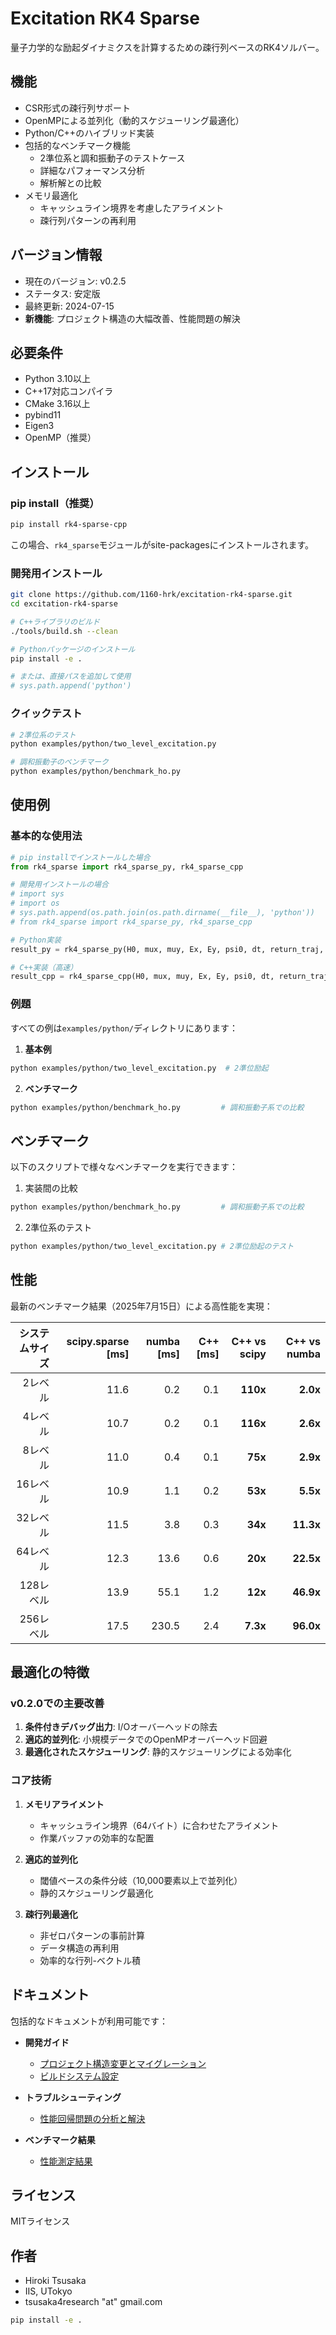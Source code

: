# Excitation RK4 Sparse

量子力学的な励起ダイナミクスを計算するための疎行列ベースのRK4ソルバー。

## 機能
- CSR形式の疎行列サポート
- OpenMPによる並列化（動的スケジューリング最適化）
- Python/C++のハイブリッド実装
- 包括的なベンチマーク機能
  - 2準位系と調和振動子のテストケース
  - 詳細なパフォーマンス分析
  - 解析解との比較
- メモリ最適化
  - キャッシュライン境界を考慮したアライメント
  - 疎行列パターンの再利用

## バージョン情報
- 現在のバージョン: v0.2.5
- ステータス: 安定版
- 最終更新: 2024-07-15
- **新機能**: プロジェクト構造の大幅改善、性能問題の解決

## 必要条件
- Python 3.10以上
- C++17対応コンパイラ
- CMake 3.16以上
- pybind11
- Eigen3
- OpenMP（推奨）

## インストール

### pip install（推奨）
```bash
pip install rk4-sparse-cpp
```

この場合、`rk4_sparse`モジュールがsite-packagesにインストールされます。

### 開発用インストール
```bash
git clone https://github.com/1160-hrk/excitation-rk4-sparse.git
cd excitation-rk4-sparse

# C++ライブラリのビルド
./tools/build.sh --clean

# Pythonパッケージのインストール
pip install -e .

# または、直接パスを追加して使用
# sys.path.append('python')
```

### クイックテスト
```bash
# 2準位系のテスト
python examples/python/two_level_excitation.py

# 調和振動子のベンチマーク
python examples/python/benchmark_ho.py
```

## 使用例

### 基本的な使用法
```python
# pip installでインストールした場合
from rk4_sparse import rk4_sparse_py, rk4_sparse_cpp

# 開発用インストールの場合
# import sys
# import os
# sys.path.append(os.path.join(os.path.dirname(__file__), 'python'))
# from rk4_sparse import rk4_sparse_py, rk4_sparse_cpp

# Python実装
result_py = rk4_sparse_py(H0, mux, muy, Ex, Ey, psi0, dt, return_traj, stride, renorm)

# C++実装（高速）
result_cpp = rk4_sparse_cpp(H0, mux, muy, Ex, Ey, psi0, dt, return_traj, stride, renorm)
```

### 例題
すべての例は`examples/python/`ディレクトリにあります：

1. **基本例**
```bash
python examples/python/two_level_excitation.py  # 2準位励起
```

2. **ベンチマーク**
```bash
python examples/python/benchmark_ho.py         # 調和振動子系での比較
```

## ベンチマーク
以下のスクリプトで様々なベンチマークを実行できます：

1. 実装間の比較
```bash
python examples/python/benchmark_ho.py         # 調和振動子系での比較
```

2. 2準位系のテスト
```bash
python examples/python/two_level_excitation.py # 2準位励起のテスト
```

## 性能

最新のベンチマーク結果（2025年7月15日）による高性能を実現：

| システムサイズ | scipy.sparse [ms] | numba [ms] | C++ [ms] | C++ vs scipy | C++ vs numba |
|-------------:|------------------:|-----------:|----------:|-------------:|-------------:|
| 2レベル       | 11.6              | 0.2        | 0.1       | **110x**     | **2.0x**     |
| 4レベル       | 10.7              | 0.2        | 0.1       | **116x**     | **2.6x**     |
| 8レベル       | 11.0              | 0.4        | 0.1       | **75x**      | **2.9x**     |
| 16レベル      | 10.9              | 1.1        | 0.2       | **53x**      | **5.5x**     |
| 32レベル      | 11.5              | 3.8        | 0.3       | **34x**      | **11.3x**    |
| 64レベル      | 12.3              | 13.6       | 0.6       | **20x**      | **22.5x**    |
| 128レベル     | 13.9              | 55.1       | 1.2       | **12x**      | **46.9x**    |
| 256レベル     | 17.5              | 230.5      | 2.4       | **7.3x**     | **96.0x**    |

## 最適化の特徴

### v0.2.0での主要改善
1. **条件付きデバッグ出力**: I/Oオーバーヘッドの除去
2. **適応的並列化**: 小規模データでのOpenMPオーバーヘッド回避
3. **最適化されたスケジューリング**: 静的スケジューリングによる効率化

### コア技術
1. **メモリアライメント**
   - キャッシュライン境界（64バイト）に合わせたアライメント
   - 作業バッファの効率的な配置

2. **適応的並列化**
   - 閾値ベースの条件分岐（10,000要素以上で並列化）
   - 静的スケジューリング最適化

3. **疎行列最適化**
   - 非ゼロパターンの事前計算
   - データ構造の再利用
   - 効率的な行列-ベクトル積

## ドキュメント

包括的なドキュメントが利用可能です：

- **開発ガイド**
  - [プロジェクト構造変更とマイグレーション](docs/development/project_restructure_migration.md)
  - [ビルドシステム設定](docs/development/build_configuration.md)

- **トラブルシューティング**
  - [性能回帰問題の分析と解決](docs/troubleshooting/performance_regression_analysis.md)

- **ベンチマーク結果**
  - [性能測定結果](docs/benchmarks/performance_results.md)

## ライセンス
MITライセンス

## 作者
- Hiroki Tsusaka
- IIS, UTokyo
- tsusaka4research "at" gmail.com

```bash
pip install -e .
